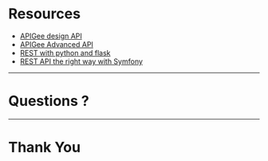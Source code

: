 Resources
=========

* [APIGee design API](https://blog.apigee.com/detail/slides_for_restful_api_design_second_edition_webinar/)
* [APIGee Advanced API](https://blog.apigee.com/detail/api_design_third_edition_video_slides)
* [REST with python and
  flask](https://speakerdeck.com/nicola/developing-restful-web-apis-with-python-flask-and-mongodb)
* [REST API the right way with
Symfony](http://williamdurand.fr/2012/08/02/rest-apis-with-symfony2-the-right-way/)

---

Questions ?
===========

---

Thank You
=========
